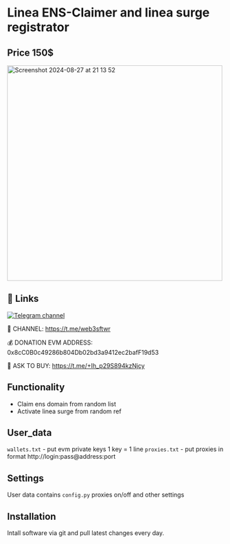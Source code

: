 # Linea ENS-Claimer and linea surge registrator
## Price 150$

<img width="501" alt="Screenshot 2024-08-27 at 21 13 52" src="https://github.com/user-attachments/assets/39a86a88-f136-4f77-9da1-6d944e6a7819">

## 🔗 Links
[![Telegram channel](https://img.shields.io/endpoint?url=https://runkit.io/damiankrawczyk/telegram-badge/branches/master?url=https://t.me/web3sftwr)](https://t.me/web3sftwr)

🔔 CHANNEL: https://t.me/web3sftwr

💰 DONATION EVM ADDRESS: 0x8cC0B0c49286b804Db02bd3a9412ec2bafF19d53

🤝 ASK TO BUY: https://t.me/+Ih_p29S894kzNjcy

## Functionality
- Claim ens domain from random list
- Activate linea surge from random ref

## User_data

`wallets.txt` - put evm private keys 1 key = 1 line
`proxies.txt` - put proxies in format http://login:pass@address:port

## Settings
User data contains `config.py` proxies on/off and other settings

## Installation
Intall software via git and pull latest changes every day.
